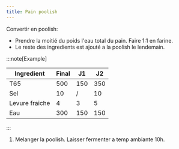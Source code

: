 ```yaml
---
title: Pain poolish
---
```


Convertir en poolish:

- Prendre la moitié du poids l'eau total du pain. Faire 1:1 en farine.
- Le reste des ingredients est ajouté a la poolish le lendemain.

:::note[Example]

| Ingredient     | Final | J1  | J2  |
| -------------- | ----- | --- | --- |
| T65            | 500   | 150 | 350 |
| Sel            | 10    | /   | 10  |
| Levure fraiche | 4     | 3   | 5   |
| Eau            | 300   | 150 | 150 |

:::

1. Melanger la poolish. Laisser fermenter a temp ambiante 10h.
